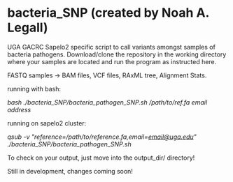 # bacteria_SNP (created by Noah A. Legall)
UGA GACRC Sapelo2 specific script to call variants amongst samples of bacteria pathogens.
Download/clone the repository in the working directory where your samples are located and run the program as instructed here. 

FASTQ samples -> BAM files, VCF files, RAxML tree, Alignment Stats.

running with bash:

_bash ./bacteria_SNP/bacteria_pathogen_SNP.sh /path/to/ref.fa email address_

running on sapelo2 cluster:

_qsub -v "reference=/path/to/reference.fa,email=email@uga.edu" ./bacteria_SNP/bacteria_pathogen_SNP.sh_

To check on your output, just move into the output_dir/ directory!

Still in development, changes coming soon!

